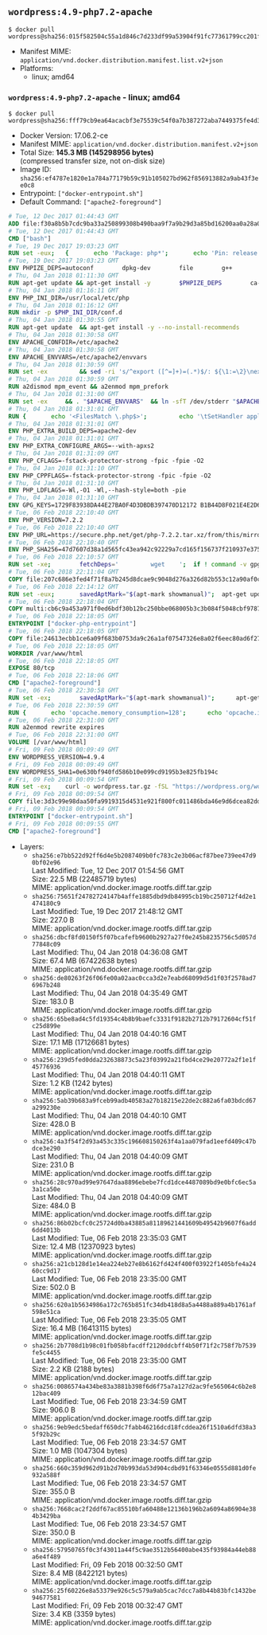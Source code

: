 ## `wordpress:4.9-php7.2-apache`

```console
$ docker pull wordpress@sha256:015f582504c55a1d846c7d233df99a53904f91fc77361799cc201f3666d4f95f
```

-	Manifest MIME: `application/vnd.docker.distribution.manifest.list.v2+json`
-	Platforms:
	-	linux; amd64

### `wordpress:4.9-php7.2-apache` - linux; amd64

```console
$ docker pull wordpress@sha256:fff79cb9ea64acacbf3e75539c54f0a7b387272aba7449375fe4d390592e8f50
```

-	Docker Version: 17.06.2-ce
-	Manifest MIME: `application/vnd.docker.distribution.manifest.v2+json`
-	Total Size: **145.3 MB (145298956 bytes)**  
	(compressed transfer size, not on-disk size)
-	Image ID: `sha256:ef4787e1820e1a784a77179b59c91b105027bd962f856913882a9ab43f3ee0c8`
-	Entrypoint: `["docker-entrypoint.sh"]`
-	Default Command: `["apache2-foreground"]`

```dockerfile
# Tue, 12 Dec 2017 01:44:43 GMT
ADD file:f30a8b5b7cdc9ba33a250899308b490baa9f7a9b29d3a85bd16200aa0a28a04a in / 
# Tue, 12 Dec 2017 01:44:43 GMT
CMD ["bash"]
# Tue, 19 Dec 2017 19:03:23 GMT
RUN set -eux; 	{ 		echo 'Package: php*'; 		echo 'Pin: release *'; 		echo 'Pin-Priority: -1'; 	} > /etc/apt/preferences.d/no-debian-php
# Tue, 19 Dec 2017 19:03:23 GMT
ENV PHPIZE_DEPS=autoconf 		dpkg-dev 		file 		g++ 		gcc 		libc-dev 		make 		pkg-config 		re2c
# Thu, 04 Jan 2018 01:11:30 GMT
RUN apt-get update && apt-get install -y 		$PHPIZE_DEPS 		ca-certificates 		curl 		xz-utils 	--no-install-recommends && rm -r /var/lib/apt/lists/*
# Thu, 04 Jan 2018 01:16:11 GMT
ENV PHP_INI_DIR=/usr/local/etc/php
# Thu, 04 Jan 2018 01:16:12 GMT
RUN mkdir -p $PHP_INI_DIR/conf.d
# Thu, 04 Jan 2018 01:30:55 GMT
RUN apt-get update 	&& apt-get install -y --no-install-recommends 		apache2 	&& rm -rf /var/lib/apt/lists/*
# Thu, 04 Jan 2018 01:30:58 GMT
ENV APACHE_CONFDIR=/etc/apache2
# Thu, 04 Jan 2018 01:30:58 GMT
ENV APACHE_ENVVARS=/etc/apache2/envvars
# Thu, 04 Jan 2018 01:30:59 GMT
RUN set -ex 		&& sed -ri 's/^export ([^=]+)=(.*)$/: ${\1:=\2}\nexport \1/' "$APACHE_ENVVARS" 		&& . "$APACHE_ENVVARS" 	&& for dir in 		"$APACHE_LOCK_DIR" 		"$APACHE_RUN_DIR" 		"$APACHE_LOG_DIR" 		/var/www/html 	; do 		rm -rvf "$dir" 		&& mkdir -p "$dir" 		&& chown -R "$APACHE_RUN_USER:$APACHE_RUN_GROUP" "$dir"; 	done
# Thu, 04 Jan 2018 01:30:59 GMT
RUN a2dismod mpm_event && a2enmod mpm_prefork
# Thu, 04 Jan 2018 01:31:00 GMT
RUN set -ex 	&& . "$APACHE_ENVVARS" 	&& ln -sfT /dev/stderr "$APACHE_LOG_DIR/error.log" 	&& ln -sfT /dev/stdout "$APACHE_LOG_DIR/access.log" 	&& ln -sfT /dev/stdout "$APACHE_LOG_DIR/other_vhosts_access.log"
# Thu, 04 Jan 2018 01:31:01 GMT
RUN { 		echo '<FilesMatch \.php$>'; 		echo '\tSetHandler application/x-httpd-php'; 		echo '</FilesMatch>'; 		echo; 		echo 'DirectoryIndex disabled'; 		echo 'DirectoryIndex index.php index.html'; 		echo; 		echo '<Directory /var/www/>'; 		echo '\tOptions -Indexes'; 		echo '\tAllowOverride All'; 		echo '</Directory>'; 	} | tee "$APACHE_CONFDIR/conf-available/docker-php.conf" 	&& a2enconf docker-php
# Thu, 04 Jan 2018 01:31:01 GMT
ENV PHP_EXTRA_BUILD_DEPS=apache2-dev
# Thu, 04 Jan 2018 01:31:01 GMT
ENV PHP_EXTRA_CONFIGURE_ARGS=--with-apxs2
# Thu, 04 Jan 2018 01:31:09 GMT
ENV PHP_CFLAGS=-fstack-protector-strong -fpic -fpie -O2
# Thu, 04 Jan 2018 01:31:10 GMT
ENV PHP_CPPFLAGS=-fstack-protector-strong -fpic -fpie -O2
# Thu, 04 Jan 2018 01:31:10 GMT
ENV PHP_LDFLAGS=-Wl,-O1 -Wl,--hash-style=both -pie
# Thu, 04 Jan 2018 01:31:10 GMT
ENV GPG_KEYS=1729F83938DA44E27BA0F4D3DBDB397470D12172 B1B44D8F021E4E2D6021E995DC9FF8D3EE5AF27F
# Tue, 06 Feb 2018 22:10:40 GMT
ENV PHP_VERSION=7.2.2
# Tue, 06 Feb 2018 22:10:40 GMT
ENV PHP_URL=https://secure.php.net/get/php-7.2.2.tar.xz/from/this/mirror PHP_ASC_URL=https://secure.php.net/get/php-7.2.2.tar.xz.asc/from/this/mirror
# Tue, 06 Feb 2018 22:10:40 GMT
ENV PHP_SHA256=47d7607d38a1d565fc43ea942c92229a7cd165f156737f210937e375b243cb11 PHP_MD5=
# Tue, 06 Feb 2018 22:10:57 GMT
RUN set -xe; 		fetchDeps=' 		wget 	'; 	if ! command -v gpg > /dev/null; then 		fetchDeps="$fetchDeps 			dirmngr 			gnupg 		"; 	fi; 	apt-get update; 	apt-get install -y --no-install-recommends $fetchDeps; 	rm -rf /var/lib/apt/lists/*; 		mkdir -p /usr/src; 	cd /usr/src; 		wget -O php.tar.xz "$PHP_URL"; 		if [ -n "$PHP_SHA256" ]; then 		echo "$PHP_SHA256 *php.tar.xz" | sha256sum -c -; 	fi; 	if [ -n "$PHP_MD5" ]; then 		echo "$PHP_MD5 *php.tar.xz" | md5sum -c -; 	fi; 		if [ -n "$PHP_ASC_URL" ]; then 		wget -O php.tar.xz.asc "$PHP_ASC_URL"; 		export GNUPGHOME="$(mktemp -d)"; 		for key in $GPG_KEYS; do 			gpg --keyserver ha.pool.sks-keyservers.net --recv-keys "$key"; 		done; 		gpg --batch --verify php.tar.xz.asc php.tar.xz; 		rm -rf "$GNUPGHOME"; 	fi; 		apt-get purge -y --auto-remove -o APT::AutoRemove::RecommendsImportant=false $fetchDeps
# Tue, 06 Feb 2018 22:11:04 GMT
COPY file:207c686e3fed4f71f8a7b245d8dcae9c9048d276a326d82b553c12a90af0c0ca in /usr/local/bin/ 
# Tue, 06 Feb 2018 22:14:12 GMT
RUN set -eux; 		savedAptMark="$(apt-mark showmanual)"; 	apt-get update; 	apt-get install -y --no-install-recommends 		libargon2-0-dev 		libcurl4-openssl-dev 		libedit-dev 		libsodium-dev 		libsqlite3-dev 		libssl-dev 		libxml2-dev 		zlib1g-dev 		${PHP_EXTRA_BUILD_DEPS:-} 	; 	rm -rf /var/lib/apt/lists/*; 		export 		CFLAGS="$PHP_CFLAGS" 		CPPFLAGS="$PHP_CPPFLAGS" 		LDFLAGS="$PHP_LDFLAGS" 	; 	docker-php-source extract; 	cd /usr/src/php; 	gnuArch="$(dpkg-architecture --query DEB_BUILD_GNU_TYPE)"; 	debMultiarch="$(dpkg-architecture --query DEB_BUILD_MULTIARCH)"; 	if [ ! -d /usr/include/curl ]; then 		ln -sT "/usr/include/$debMultiarch/curl" /usr/local/include/curl; 	fi; 	./configure 		--build="$gnuArch" 		--with-config-file-path="$PHP_INI_DIR" 		--with-config-file-scan-dir="$PHP_INI_DIR/conf.d" 				--disable-cgi 				--enable-ftp 		--enable-mbstring 		--enable-mysqlnd 		--with-password-argon2 		--with-sodium 				--with-curl 		--with-libedit 		--with-openssl 		--with-zlib 				$(test "$gnuArch" = 's390x-linux-gnu' && echo '--without-pcre-jit') 		--with-libdir="lib/$debMultiarch" 				${PHP_EXTRA_CONFIGURE_ARGS:-} 	; 	make -j "$(nproc)"; 	make install; 	find /usr/local/bin /usr/local/sbin -type f -executable -exec strip --strip-all '{}' + || true; 	make clean; 	cd /; 	docker-php-source delete; 		apt-mark auto '.*' > /dev/null; 	[ -z "$savedAptMark" ] || apt-mark manual $savedAptMark; 	find /usr/local -type f -executable -exec ldd '{}' ';' 		| awk '/=>/ { print $(NF-1) }' 		| sort -u 		| xargs -r dpkg-query --search 		| cut -d: -f1 		| sort -u 		| xargs -r apt-mark manual 	; 	apt-get purge -y --auto-remove -o APT::AutoRemove::RecommendsImportant=false; 		php --version; 		pecl update-channels; 	rm -rf /tmp/pear ~/.pearrc
# Tue, 06 Feb 2018 22:18:04 GMT
COPY multi:cb6c9a453a971f0ed6bdf30b12bc250bbe068005b3c3b084f5048cbf9787fb8d in /usr/local/bin/ 
# Tue, 06 Feb 2018 22:18:05 GMT
ENTRYPOINT ["docker-php-entrypoint"]
# Tue, 06 Feb 2018 22:18:05 GMT
COPY file:24613ecbb1ce6a09f683b0753da9c26a1af07547326e8a02f6eec80ad6f2774a in /usr/local/bin/ 
# Tue, 06 Feb 2018 22:18:05 GMT
WORKDIR /var/www/html
# Tue, 06 Feb 2018 22:18:05 GMT
EXPOSE 80/tcp
# Tue, 06 Feb 2018 22:18:06 GMT
CMD ["apache2-foreground"]
# Tue, 06 Feb 2018 22:30:58 GMT
RUN set -ex; 		savedAptMark="$(apt-mark showmanual)"; 		apt-get update; 	apt-get install -y --no-install-recommends 		libjpeg-dev 		libpng-dev 	; 		docker-php-ext-configure gd --with-png-dir=/usr --with-jpeg-dir=/usr; 	docker-php-ext-install gd mysqli opcache; 		apt-mark auto '.*' > /dev/null; 	apt-mark manual $savedAptMark; 	ldd "$(php -r 'echo ini_get("extension_dir");')"/*.so 		| awk '/=>/ { print $3 }' 		| sort -u 		| xargs -r dpkg-query -S 		| cut -d: -f1 		| sort -u 		| xargs -rt apt-mark manual; 		apt-get purge -y --auto-remove -o APT::AutoRemove::RecommendsImportant=false; 	rm -rf /var/lib/apt/lists/*
# Tue, 06 Feb 2018 22:30:59 GMT
RUN { 		echo 'opcache.memory_consumption=128'; 		echo 'opcache.interned_strings_buffer=8'; 		echo 'opcache.max_accelerated_files=4000'; 		echo 'opcache.revalidate_freq=2'; 		echo 'opcache.fast_shutdown=1'; 		echo 'opcache.enable_cli=1'; 	} > /usr/local/etc/php/conf.d/opcache-recommended.ini
# Tue, 06 Feb 2018 22:31:00 GMT
RUN a2enmod rewrite expires
# Tue, 06 Feb 2018 22:31:00 GMT
VOLUME [/var/www/html]
# Fri, 09 Feb 2018 00:09:49 GMT
ENV WORDPRESS_VERSION=4.9.4
# Fri, 09 Feb 2018 00:09:49 GMT
ENV WORDPRESS_SHA1=0e630bf940fd586b10e099cd9195b3e825fb194c
# Fri, 09 Feb 2018 00:09:54 GMT
RUN set -ex; 	curl -o wordpress.tar.gz -fSL "https://wordpress.org/wordpress-${WORDPRESS_VERSION}.tar.gz"; 	echo "$WORDPRESS_SHA1 *wordpress.tar.gz" | sha1sum -c -; 	tar -xzf wordpress.tar.gz -C /usr/src/; 	rm wordpress.tar.gz; 	chown -R www-data:www-data /usr/src/wordpress
# Fri, 09 Feb 2018 00:09:54 GMT
COPY file:3d3c99e98daa50fa9919315d4531e921f800fc011486bda46e9d6dcea82dd53c in /usr/local/bin/ 
# Fri, 09 Feb 2018 00:09:54 GMT
ENTRYPOINT ["docker-entrypoint.sh"]
# Fri, 09 Feb 2018 00:09:55 GMT
CMD ["apache2-foreground"]
```

-	Layers:
	-	`sha256:e7bb522d92ff6d4e5b2087409b0fc783c2e3b06acf87bee739ee47d90bf02e96`  
		Last Modified: Tue, 12 Dec 2017 01:54:56 GMT  
		Size: 22.5 MB (22485719 bytes)  
		MIME: application/vnd.docker.image.rootfs.diff.tar.gzip
	-	`sha256:75651f24782724147b4affe1885dbd9db84995cb19bc250712f4d2e1474180c9`  
		Last Modified: Tue, 19 Dec 2017 21:48:12 GMT  
		Size: 227.0 B  
		MIME: application/vnd.docker.image.rootfs.diff.tar.gzip
	-	`sha256:dbcf8fd0150f5f07bcafefb9600b2927a27f0e245b8235756c5d057d77848c09`  
		Last Modified: Thu, 04 Jan 2018 04:36:08 GMT  
		Size: 67.4 MB (67422638 bytes)  
		MIME: application/vnd.docker.image.rootfs.diff.tar.gzip
	-	`sha256:de80263f26f06fe00a02aac0cca3d2e7eabd68099d5d1f03f2578ad76967b248`  
		Last Modified: Thu, 04 Jan 2018 04:35:49 GMT  
		Size: 183.0 B  
		MIME: application/vnd.docker.image.rootfs.diff.tar.gzip
	-	`sha256:65be8ad4c5fd19354c4b8b9baefc3331f9182b2712b79172604cf51fc25d899e`  
		Last Modified: Thu, 04 Jan 2018 04:40:16 GMT  
		Size: 17.1 MB (17126681 bytes)  
		MIME: application/vnd.docker.image.rootfs.diff.tar.gzip
	-	`sha256:239d5fed0dda232638873c5a23f03992a21fbd4ce29e20772a2f1e1f45776936`  
		Last Modified: Thu, 04 Jan 2018 04:40:11 GMT  
		Size: 1.2 KB (1242 bytes)  
		MIME: application/vnd.docker.image.rootfs.diff.tar.gzip
	-	`sha256:5ab39b683a9fceb99adb40583a27b18215e22de2c882a6fa03bdcd67a299230e`  
		Last Modified: Thu, 04 Jan 2018 04:40:10 GMT  
		Size: 428.0 B  
		MIME: application/vnd.docker.image.rootfs.diff.tar.gzip
	-	`sha256:4a3f54f2d93a453c335c196608150263f4a1aa079fad1eefd409c47bdce3e290`  
		Last Modified: Thu, 04 Jan 2018 04:40:09 GMT  
		Size: 231.0 B  
		MIME: application/vnd.docker.image.rootfs.diff.tar.gzip
	-	`sha256:28c970ad99e97647daa8896ebebe7fcd1dce4487089bd9e0bfc6ec5a3a1ca50e`  
		Last Modified: Thu, 04 Jan 2018 04:40:09 GMT  
		Size: 484.0 B  
		MIME: application/vnd.docker.image.rootfs.diff.tar.gzip
	-	`sha256:86b02bcfc0c25724d0ba43885a81189621441609b49542b9607f6add6dd4013b`  
		Last Modified: Tue, 06 Feb 2018 23:35:03 GMT  
		Size: 12.4 MB (12370923 bytes)  
		MIME: application/vnd.docker.image.rootfs.diff.tar.gzip
	-	`sha256:a21cb128d1e14ea224eb27e8b6162fd424f400f03922f1405bfe4a2460cc9d17`  
		Last Modified: Tue, 06 Feb 2018 23:35:00 GMT  
		Size: 502.0 B  
		MIME: application/vnd.docker.image.rootfs.diff.tar.gzip
	-	`sha256:620a1b5634986a172c765b851fc34db418d8a5a4488a889a4b1761af598e51ca`  
		Last Modified: Tue, 06 Feb 2018 23:35:05 GMT  
		Size: 16.4 MB (16413115 bytes)  
		MIME: application/vnd.docker.image.rootfs.diff.tar.gzip
	-	`sha256:2b7708d1b98c01fb058bfacdff2120ddcbff4b50f71f2c758f7b7539fe5c4455`  
		Last Modified: Tue, 06 Feb 2018 23:35:00 GMT  
		Size: 2.2 KB (2188 bytes)  
		MIME: application/vnd.docker.image.rootfs.diff.tar.gzip
	-	`sha256:0086574a434be83a3881b398f6d6f75a7a127d2ac9fe565064c6b2e812bac409`  
		Last Modified: Tue, 06 Feb 2018 23:34:59 GMT  
		Size: 906.0 B  
		MIME: application/vnd.docker.image.rootfs.diff.tar.gzip
	-	`sha256:9eb9edc5bedaff650dc7fabb46216dcd18fcddea26f1510a6dfd38a35f92b29c`  
		Last Modified: Tue, 06 Feb 2018 23:34:57 GMT  
		Size: 1.0 MB (1047304 bytes)  
		MIME: application/vnd.docker.image.rootfs.diff.tar.gzip
	-	`sha256:660c359d962d91b2d70b993da53d904cdbd91f63346e0555d881d0fe932a588f`  
		Last Modified: Tue, 06 Feb 2018 23:34:57 GMT  
		Size: 355.0 B  
		MIME: application/vnd.docker.image.rootfs.diff.tar.gzip
	-	`sha256:7668cac2f2ddf67ac85510bfa60488e12136b196b2a6094a86904e384b3429ba`  
		Last Modified: Tue, 06 Feb 2018 23:34:57 GMT  
		Size: 350.0 B  
		MIME: application/vnd.docker.image.rootfs.diff.tar.gzip
	-	`sha256:57950765f0c3f43011a44f5c9ae3512b56400abe435f93984a44eb88a6e4f489`  
		Last Modified: Fri, 09 Feb 2018 00:32:50 GMT  
		Size: 8.4 MB (8422121 bytes)  
		MIME: application/vnd.docker.image.rootfs.diff.tar.gzip
	-	`sha256:25f60226e8a53379e926c5c579a9ab5cac7dcc7a8b44b83bfc1432be94677581`  
		Last Modified: Fri, 09 Feb 2018 00:32:47 GMT  
		Size: 3.4 KB (3359 bytes)  
		MIME: application/vnd.docker.image.rootfs.diff.tar.gzip

